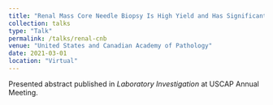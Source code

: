 ```yaml
---
title: "Renal Mass Core Needle Biopsy Is High Yield and Has Significant Impact on Patient Management: Pathological, Radiological and Clinical Correlation of 260 Cases"
collection: talks
type: "Talk"
permalink: /talks/renal-cnb
venue: "United States and Canadian Academy of Pathology"
date: 2021-03-01
location: "Virtual"
---
```

Presented abstract published in <i>Laboratory Investigation</i> at USCAP Annual Meeting. 